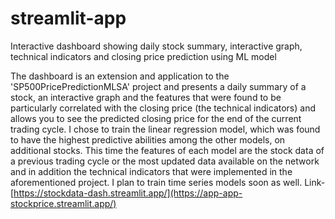 # streamlit-app
Interactive dashboard showing daily stock summary, interactive graph, technical indicators and closing price prediction using ML model


The dashboard is an extension and application to the 'SP500PricePredictionMLSA' project and presents a daily summary of a stock, an interactive graph and the features that were found to be particularly correlated with the closing price (the technical indicators) and allows you to see the predicted closing price for the end of the current trading cycle.
I chose to train the linear regression model, which was found to have the highest predictive abilities among the other models, on additional stocks. This time the features of each model are the stock data of a previous trading cycle or the most updated data available on the network and in addition the technical indicators that were implemented in the aforementioned project. I plan to train time series models soon as well.
Link- 
[https://stockdata-dash.streamlit.app/](https://app-app-stockprice.streamlit.app/)
